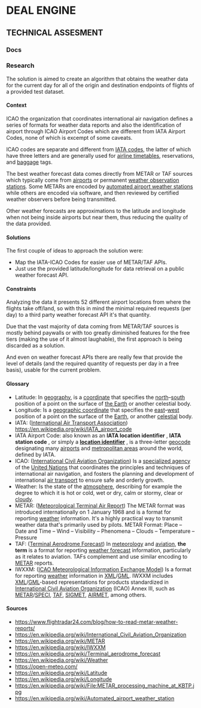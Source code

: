 # DEAL ENGINE

## TECHNICAL ASSESMENT

### Docs

### Research

The solution is aimed to create an algorithm that obtains the weather data for the current day for all of the origin and destination endpoints of flights of a provided test dataset.

#### Context

ICAO the organization that coordinates international air navigation defines a series of formats for weather data reports and also the identification of airport through ICAO Airport Codes which are different from IATA Airport Codes, none of which is excempt of some caveats.

ICAO codes are separate and different from [IATA codes](https://en.wikipedia.org/wiki/IATA_airport_code "IATA airport code"), the latter of which have three letters and are generally used for [airline timetables](https://en.wikipedia.org/wiki/Airline_timetable "Airline timetable"), reservations, and [baggage](https://en.wikipedia.org/wiki/Baggage "Baggage") tags.

The best weather forecast data comes directly from METAR or TAF sources which typically come from [airports](https://en.wikipedia.org/wiki/Airport "Airport") or permanent [weather observation stations](https://en.wikipedia.org/wiki/Weather_station). Some METARs are encoded by [automated airport weather stations](https://en.wikipedia.org/wiki/Automated_airport_weather_station "Automated airport weather station") while others are encoded via software, and then reviewed by certified weather observers before being transmitted.

Other weather forecasts are approximations to the latitude and longitude when not being inside airports but near them, thus reducing the quality of the data provided.

#### Solutions

The first couple of ideas to approach the solution were:

- Map the IATA-ICAO Codes for easier use of METAR/TAF APIs.
- Just use the provided latitude/longitude for data retrieval on a public weather forecast API.

#### Constraints

Analyzing the data it presents 52 different airport locations from where the flights take off/land, so with this in mind the minimal required requests (per day) to a third party weather forecast API it's that quantity.

Due that the vast majority of data coming from METAR/TAF sources is mostly behind paywalls or with too greatly diminished features for the free tiers (making the use of it almost laughable), the first approach is being discarded as a solution.

And even on weather forecast APIs there are really few that provide the level of details (and the required quantity of requests per day in a free basis), usable for the current problem.

#### Glossary

- Latitude: In [geography](https://en.wikipedia.org/wiki/Geography "Geography"), is a [coordinate](https://en.wikipedia.org/wiki/Geographic_coordinate_system "Geographic coordinate system") that specifies the [north](https://en.wikipedia.org/wiki/North "North")–[south](https://en.wikipedia.org/wiki/South "South") position of a point on the surface of [the Earth](https://en.wikipedia.org/wiki/The_Earth "The Earth") or another celestial body.
- Longitude: Is a [geographic coordinate](https://en.wikipedia.org/wiki/Geographic_coordinate_system "Geographic coordinate system") that specifies the [east](https://en.wikipedia.org/wiki/East "East")–[west](https://en.wikipedia.org/wiki/West "West") position of a point on the surface of the [Earth](https://en.wikipedia.org/wiki/Earth "Earth"), or another [celestial](https://en.wikipedia.org/wiki/Celestial_navigation "Celestial navigation") body.
- IATA: ([International Air Transport Association](https://en.wikipedia.org/wiki/International_Air_Transport_Association "International Air Transport Association")) https://en.wikipedia.org/wiki/IATA_airport_code
- IATA Airport Code: also known as an **IATA location identifier** , **IATA station code** , or simply a **[location identifier](https://en.wikipedia.org/wiki/Location_identifier "Location identifier")** , is a three-letter [geocode](https://en.wikipedia.org/wiki/Geocode "Geocode") designating many [airports](https://en.wikipedia.org/wiki/Airport "Airport") and [metropolitan areas](https://en.wikipedia.org/wiki/Metropolitan_area "Metropolitan area") around the world, defined by IATA.
- ICAO: ([International Civil Aviation Organization](https://www.icao.int/Pages/default.aspx)) Is a [specialized agency](https://en.wikipedia.org/wiki/Specialized_agency "Specialized agency") of the [United Nations](https://en.wikipedia.org/wiki/United_Nations "United Nations") that coordinates the principles and techniques of international air navigation, and fosters the planning and development of international [air transport](https://en.wikipedia.org/wiki/Scheduled_air_transport "Scheduled air transport") to ensure safe and orderly growth.
- Weather: Is the state of the [atmosphere](https://en.wikipedia.org/wiki/Atmosphere "Atmosphere"), describing for example the degree to which it is hot or cold, wet or dry, calm or stormy, clear or [cloudy](https://en.wikipedia.org/wiki/Cloud_cover "Cloud cover").
- METAR: ([Meteorological Terminal Air Report](https://en.wikipedia.org/wiki/METAR)) The METAR format was introduced internationally on 1 January 1968 and is a format for reporting [weather](https://en.wikipedia.org/wiki/Weather "Weather") information. It's a highly practical way to transmit weather data that's primarily used by pilots. METAR Format: Place – Date and Time – Wind – Visibility – Phenomena – Clouds – Temperature – Pressure
- TAF: ([Terminal Aerodrome Forecast](https://en.wikipedia.org/wiki/Terminal_aerodrome_forecast)) In [meteorology](https://en.wikipedia.org/wiki/Meteorology "Meteorology") and [aviation](https://en.wikipedia.org/wiki/Aviation "Aviation"), **the term** is a format for reporting [weather forecast](https://en.wikipedia.org/wiki/Weather_forecast "Weather forecast") information, particularly as it relates to aviation. TAFs complement and use similar encoding to [METAR](https://en.wikipedia.org/wiki/METAR "METAR") reports.
- IWXXM: ([ICAO Meteorological Information Exchange Model](https://en.wikipedia.org/wiki/IWXXM)) Is a format for reporting [weather](https://en.wikipedia.org/wiki/Weather "Weather") information in [XML](https://en.wikipedia.org/wiki/XML "XML")/[GML](https://en.wikipedia.org/wiki/Geography_Markup_Language "Geography Markup Language"). IWXXM includes [XML](https://en.wikipedia.org/wiki/XML "XML")/[GML](https://en.wikipedia.org/wiki/Geography_Markup_Language "Geography Markup Language")-based representations for products standardized in [International Civil Aviation Organization](https://en.wikipedia.org/wiki/International_Civil_Aviation_Organization "International Civil Aviation Organization") (ICAO) Annex III, such as [METAR](https://en.wikipedia.org/wiki/METAR "METAR")/[SPECI](https://en.wikipedia.org/wiki/SPECI "SPECI"), [TAF](https://en.wikipedia.org/wiki/Terminal_Aerodrome_Forecast "Terminal Aerodrome Forecast"), [SIGMET](https://en.wikipedia.org/wiki/SIGMET "SIGMET"), [AIRMET](https://en.wikipedia.org/wiki/AIRMET), among others.

#### Sources

- https://www.flightradar24.com/blog/how-to-read-metar-weather-reports/
- https://en.wikipedia.org/wiki/International_Civil_Aviation_Organization
- https://en.wikipedia.org/wiki/METAR
- https://en.wikipedia.org/wiki/IWXXM
- https://en.wikipedia.org/wiki/Terminal_aerodrome_forecast
- https://en.wikipedia.org/wiki/Weather
- https://open-meteo.com/
- https://en.wikipedia.org/wiki/Latitude
- https://en.wikipedia.org/wiki/Longitude
- https://en.wikipedia.org/wiki/File:METAR_processing_machine_at_KBTP.jpg
- https://en.wikipedia.org/wiki/Automated_airport_weather_station
